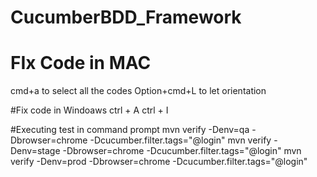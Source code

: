 # CucumberBDD_Framework
 
# FIx Code in MAC
cmd+a to select all the codes 
Option+cmd+L to let orientation

#Fix code in Windoaws
ctrl + A
ctrl + I

#Executing test in command prompt
mvn verify -Denv=qa -Dbrowser=chrome -Dcucumber.filter.tags="@login"
mvn verify -Denv=stage -Dbrowser=chrome -Dcucumber.filter.tags="@login"
mvn verify -Denv=prod -Dbrowser=chrome -Dcucumber.filter.tags="@login"